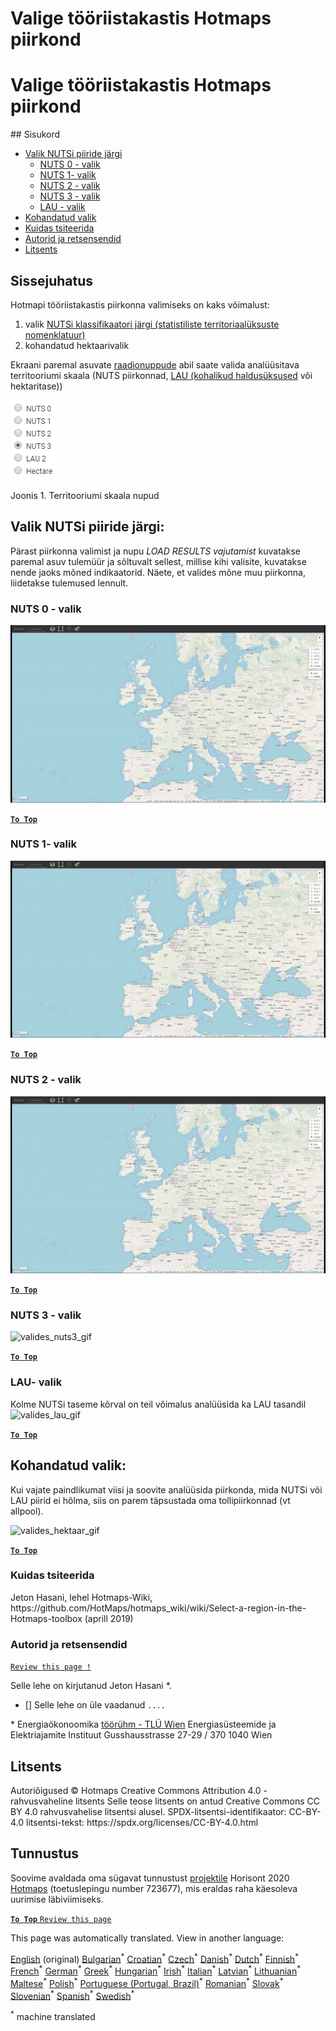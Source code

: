 <h1> <a class="anchor" id="select-a-region-in-the-hotmaps-toolbox" href="#select-a-region-in-the-hotmaps-toolbox"><i class="fa fa-link"></i></a> Valige tööriistakastis Hotmaps piirkond </h1><h1> <a class="anchor" id="select-a-region-in-the-hotmaps-toolbox" href="#select-a-region-in-the-hotmaps-toolbox"><i class="fa fa-link"></i></a> Valige tööriistakastis Hotmaps piirkond </h1><p> ## Sisukord </p><ul><li> <a href="#selection-by-nuts-boundaries">Valik NUTSi piiride järgi</a> <ul><li> <a href="#nuts-0--selection">NUTS 0 - valik</a> </li><li> <a href="#nuts-1--selection">NUTS 1- valik</a> </li><li> <a href="#nuts-2--selection">NUTS 2 - valik</a> </li><li> <a href="#nuts-3--selection">NUTS 3 - valik</a> </li><li> <a href="#lau--selection">LAU - valik</a> </li></ul></li><li> <a href="#custom-selection">Kohandatud valik</a> </li><li> <a href="#how-to-cite">Kuidas tsiteerida</a> </li><li> <a href="#authors-and-reviewers">Autorid ja retsensendid</a> </li><li> <a href="#license">Litsents</a> </li></ul><h2> <a class="anchor" id="introduction" href="#introduction"><i class="fa fa-link"></i></a> Sissejuhatus </h2><p> Hotmapi tööriistakastis piirkonna valimiseks on kaks võimalust: </p><ol><li> valik <a href="https://ec.europa.eu/eurostat/web/nuts/background">NUTSi klassifikaatori järgi (statistiliste territoriaalüksuste nomenklatuur)</a> </li><li> kohandatud hektaarivalik </li></ol><p> Ekraani paremal asuvate <a href="#fig1">raadionuppude</a> abil saate valida analüüsitava territooriumi skaala (NUTS piirkonnad, <a href="https://ec.europa.eu/eurostat/web/nuts/local-administrative-units">LAU (kohalikud haldusüksused</a> või hektaritase)) </p><p> <a name="Fig1"><img alt="raadio_nupud_png" src="https://github.com/HotMaps/hotmaps_wiki/blob/master/Images/general_tool_functionalities_and_structure/radio_buttons.png"/></a> </p><p> Joonis 1. Territooriumi skaala nupud </p><h2> <a class="anchor" id="selection-by-nuts-boundaries-" href="#selection-by-nuts-boundaries-"><i class="fa fa-link"></i></a> Valik NUTSi piiride järgi: </h2><p> Pärast piirkonna valimist ja nupu <em>LOAD RESULTS vajutamist</em> kuvatakse paremal asuv tulemüür ja sõltuvalt sellest, millise kihi valisite, kuvatakse nende jaoks mõned indikaatorid. Näete, et valides mõne muu piirkonna, liidetakse tulemused lennult. </p><h3> <a class="anchor" id="nuts-0--selection" href="#nuts-0--selection"><i class="fa fa-link"></i></a> NUTS 0 - valik </h3><p><img alt="valides_nuts0_gif" src="https://github.com/HotMaps/hotmaps_wiki/blob/master/Images/general_tool_functionalities_and_structure/selecting_nuts0.gif"/></p><p><ins> <code><strong><a href="#table-of-contents">To Top</a></strong></code> </ins> </p><h3> <a class="anchor" id="nuts-1--selection" href="#nuts-1--selection"><i class="fa fa-link"></i></a> NUTS 1- valik </h3><p><img alt="valides_pähklid1_gif" src="https://github.com/HotMaps/hotmaps_wiki/blob/master/Images/general_tool_functionalities_and_structure/selecting_nuts1.gif"/></p><p><ins> <code><strong><a href="#table-of-contents">To Top</a></strong></code> </ins> </p><h3> <a class="anchor" id="nuts-2--selection" href="#nuts-2--selection"><i class="fa fa-link"></i></a> NUTS 2 - valik </h3><p><img alt="valides pähklid2_gif" src="https://github.com/HotMaps/hotmaps_wiki/blob/master/Images/general_tool_functionalities_and_structure/selecting_nuts2.gif"/></p><p><ins> <code><strong><a href="#table-of-contents">To Top</a></strong></code> </ins> </p><h3> <a class="anchor" id="nuts-3--selection" href="#nuts-3--selection"><i class="fa fa-link"></i></a> NUTS 3 - valik </h3><p><img alt="valides_nuts3_gif" src="https://github.com/HotMaps/hotmaps_wiki/blob/master/Images/general_tool_functionalities_and_structure/selecting_nuts3.gif"/></p><p><ins> <code><strong><a href="#table-of-contents">To Top</a></strong></code> </ins> </p><h3> <a class="anchor" id="lau--selection" href="#lau--selection"><i class="fa fa-link"></i></a> LAU- valik </h3><p> Kolme NUTSi taseme kõrval on teil võimalus analüüsida ka LAU tasandil <img alt="valides_lau_gif" src="https://github.com/HotMaps/hotmaps_wiki/blob/master/Images/general_tool_functionalities_and_structure/selecting_lau.gif"/></p><p><ins> <code><strong><a href="#table-of-contents">To Top</a></strong></code> </ins> </p><h2> <a class="anchor" id="custom-selection-" href="#custom-selection-"><i class="fa fa-link"></i></a> Kohandatud valik: </h2><p> Kui vajate paindlikumat viisi ja soovite analüüsida piirkonda, mida NUTSi või LAU piirid ei hõlma, siis on parem täpsustada oma tollipiirkonnad (vt allpool). </p><p><img alt="valides_hektaar_gif" src="https://github.com/HotMaps/hotmaps_wiki/blob/master/Images/general_tool_functionalities_and_structure/selecting_hectare.gif"/></p><p><ins> <code><strong><a href="#table-of-contents">To Top</a></strong></code> </ins> </p><h3> <a class="anchor" id="how-to-cite" href="#how-to-cite"><i class="fa fa-link"></i></a> Kuidas tsiteerida </h3><p> Jeton Hasani, lehel Hotmaps-Wiki, https://github.com/HotMaps/hotmaps_wiki/wiki/Select-a-region-in-the-Hotmaps-toolbox (aprill 2019) </p><h3> <a class="anchor" id="authors-and-reviewers" href="#authors-and-reviewers"><i class="fa fa-link"></i></a> Autorid ja retsensendid </h3><p> <code><a href="https://github.com/HotMaps/hotmaps_wiki/wiki/How-to-select-a-region-in-the-Hotmaps-toolbox/_edit">Review this page !</a></code> </p> <p> Selle lehe on kirjutanud Jeton Hasani *. </p><ul><li> [] Selle lehe on üle vaadanud <code>....</code> </li></ul><p> * Energiaökonoomika <a href="https://eeg.tuwien.ac.at/">töörühm - TLÜ Wien</a> Energiasüsteemide ja Elektriajamite Instituut Gusshausstrasse 27-29 / 370 1040 Wien </p><h2> <a class="anchor" id="license" href="#license"><i class="fa fa-link"></i></a> Litsents </h2><p> Autoriõigused © Hotmaps Creative Commons Attribution 4.0 - rahvusvaheline litsents Selle teose litsents on antud Creative Commons CC BY 4.0 rahvusvahelise litsentsi alusel. SPDX-litsentsi-identifikaator: CC-BY-4.0 litsentsi-tekst: https://spdx.org/licenses/CC-BY-4.0.html </p><h2> <a class="anchor" id="acknowledgement" href="#acknowledgement"><i class="fa fa-link"></i></a> Tunnustus </h2><p> Soovime avaldada oma sügavat tunnustust <a href="https://www.hotmaps-project.eu">projektile</a> Horisont 2020 <a href="https://www.hotmaps-project.eu">Hotmaps</a> (toetuslepingu number 723677), mis eraldas raha käesoleva uurimise läbiviimiseks. </p><p><ins> <code><strong><a href="#table-of-contents">To Top</a></strong></code> </ins> <code><a href="https://github.com/HotMaps/hotmaps_wiki/wiki/How-to-select-a-region-in-the-Hotmaps-toolbox/_edit">Review this page</a></code> </p>
<!--- THIS IS A SUPER UNIQUE IDENTIFIER -->

This page was automatically translated. View in another language:

[English](../en/Select-a-region-in-the-Hotmaps-toolbox) (original) [Bulgarian](../bg/Select-a-region-in-the-Hotmaps-toolbox)<sup>\*</sup> [Croatian](../hr/Select-a-region-in-the-Hotmaps-toolbox)<sup>\*</sup> [Czech](../cs/Select-a-region-in-the-Hotmaps-toolbox)<sup>\*</sup> [Danish](../da/Select-a-region-in-the-Hotmaps-toolbox)<sup>\*</sup> [Dutch](../nl/Select-a-region-in-the-Hotmaps-toolbox)<sup>\*</sup>  [Finnish](../fi/Select-a-region-in-the-Hotmaps-toolbox)<sup>\*</sup> [French](../fr/Select-a-region-in-the-Hotmaps-toolbox)<sup>\*</sup> [German](../de/Select-a-region-in-the-Hotmaps-toolbox)<sup>\*</sup> [Greek](../el/Select-a-region-in-the-Hotmaps-toolbox)<sup>\*</sup> [Hungarian](../hu/Select-a-region-in-the-Hotmaps-toolbox)<sup>\*</sup> [Irish](../ga/Select-a-region-in-the-Hotmaps-toolbox)<sup>\*</sup> [Italian](../it/Select-a-region-in-the-Hotmaps-toolbox)<sup>\*</sup> [Latvian](../lv/Select-a-region-in-the-Hotmaps-toolbox)<sup>\*</sup> [Lithuanian](../lt/Select-a-region-in-the-Hotmaps-toolbox)<sup>\*</sup> [Maltese](../mt/Select-a-region-in-the-Hotmaps-toolbox)<sup>\*</sup> [Polish](../pl/Select-a-region-in-the-Hotmaps-toolbox)<sup>\*</sup> [Portuguese (Portugal, Brazil)](../pt/Select-a-region-in-the-Hotmaps-toolbox)<sup>\*</sup> [Romanian](../ro/Select-a-region-in-the-Hotmaps-toolbox)<sup>\*</sup> [Slovak](../sk/Select-a-region-in-the-Hotmaps-toolbox)<sup>\*</sup> [Slovenian](../sl/Select-a-region-in-the-Hotmaps-toolbox)<sup>\*</sup> [Spanish](../es/Select-a-region-in-the-Hotmaps-toolbox)<sup>\*</sup> [Swedish](../sv/Select-a-region-in-the-Hotmaps-toolbox)<sup>\*</sup> 

<sup>\*</sup> machine translated
